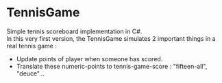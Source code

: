 # TennisGame 
Simple tennis scoreboard implementation in C#.<br />
In this very first version, the TennisGame simulates 2 important things in a real tennis game : 
 - Update points of player when someone has scored.
 - Translate these numeric-points to tennis-game-score : "fifteen-all", "deuce"...


